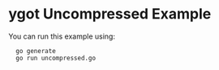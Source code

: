 # ygot Uncompressed Example

You can run this example using:

```
  go generate
  go run uncompressed.go
```
